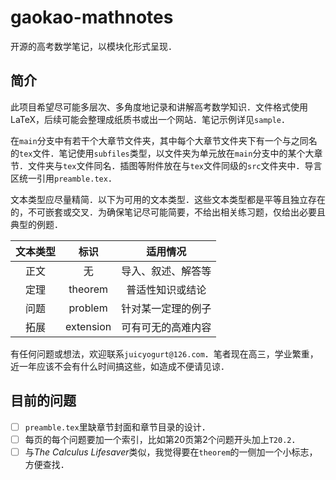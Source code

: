 # gaokao-mathnotes
开源的高考数学笔记，以模块化形式呈现．

## 简介
此项目希望尽可能多层次、多角度地记录和讲解高考数学知识．文件格式使用LaTeX，后续可能会整理成纸质书或出一个网站．笔记示例详见`sample`．

在`main`分支中有若干个大章节文件夹，其中每个大章节文件夹下有一个与之同名的`tex`文件．笔记使用`subfiles`类型，以文件夹为单元放在`main`分支中的某个大章节．文件夹与`tex`文件同名．插图等附件放在与`tex`文件同级的`src`文件夹中．导言区统一引用`preamble.tex`．

文本类型应尽量精简．以下为可用的文本类型．这些文本类型都是平等且独立存在的，不可嵌套或交叉．为确保笔记尽可能简要，不给出相关练习题，仅给出必要且典型的例题．

|文本类型|标识|适用情况|
|:-----:|:---:|:----:|
|正文|无|导入、叙述、解答等|
|定理|theorem|普适性知识或结论|
|问题|problem|针对某一定理的例子|
|拓展|extension|可有可无的高难内容|

有任何问题或想法，欢迎联系`juicyogurt@126.com`．笔者现在高三，学业繁重，近一年应该不会有什么时间搞这些，如造成不便请见谅．

## 目前的问题
* [ ] `preamble.tex`里缺章节封面和章节目录的设计．
* [ ] 每页的每个问题要加一个索引，比如第20页第2个问题开头加上`T20.2`．
* [ ] 与*The Calculus Lifesaver*类似，我觉得要在`theorem`的一侧加一个小标志，方便查找．